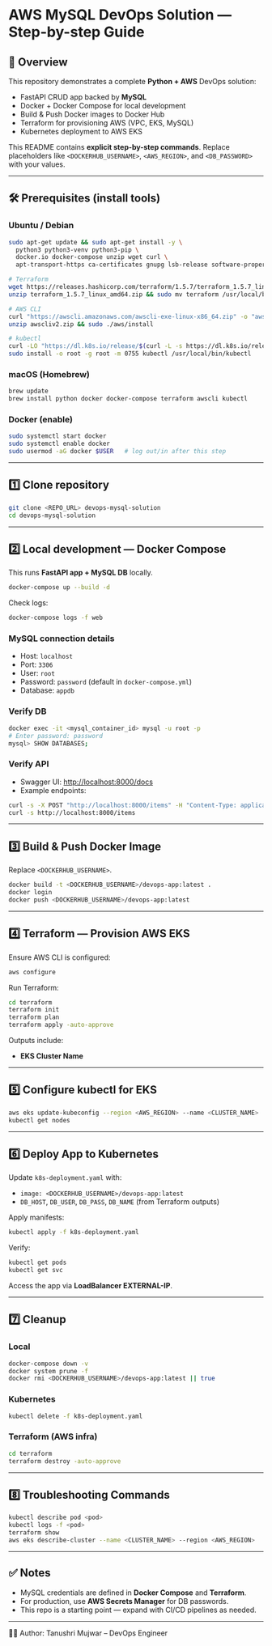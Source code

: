 # AWS MySQL DevOps Solution — Step-by-step Guide

## 📌 Overview

This repository demonstrates a complete **Python + AWS** DevOps solution:

* FastAPI CRUD app backed by **MySQL**
* Docker + Docker Compose for local development
* Build & Push Docker images to Docker Hub
* Terraform for provisioning AWS (VPC, EKS, MySQL)
* Kubernetes deployment to AWS EKS

This README contains **explicit step-by-step commands**. Replace placeholders like `<DOCKERHUB_USERNAME>`, `<AWS_REGION>`, and `<DB_PASSWORD>` with your values.

---

## 🛠️ Prerequisites (install tools)

### Ubuntu / Debian

```bash
sudo apt-get update && sudo apt-get install -y \
  python3 python3-venv python3-pip \
  docker.io docker-compose unzip wget curl \
  apt-transport-https ca-certificates gnupg lsb-release software-properties-common

# Terraform
wget https://releases.hashicorp.com/terraform/1.5.7/terraform_1.5.7_linux_amd64.zip
unzip terraform_1.5.7_linux_amd64.zip && sudo mv terraform /usr/local/bin/

# AWS CLI
curl "https://awscli.amazonaws.com/awscli-exe-linux-x86_64.zip" -o "awscliv2.zip"
unzip awscliv2.zip && sudo ./aws/install

# kubectl
curl -LO "https://dl.k8s.io/release/$(curl -L -s https://dl.k8s.io/release/stable.txt)/bin/linux/amd64/kubectl"
sudo install -o root -g root -m 0755 kubectl /usr/local/bin/kubectl
```

### macOS (Homebrew)

```bash
brew update
brew install python docker docker-compose terraform awscli kubectl
```

### Docker (enable)

```bash
sudo systemctl start docker
sudo systemctl enable docker
sudo usermod -aG docker $USER   # log out/in after this step
```

---

## 1️⃣ Clone repository

```bash
git clone <REPO_URL> devops-mysql-solution
cd devops-mysql-solution
```

---

## 2️⃣ Local development — Docker Compose

This runs **FastAPI app + MySQL DB** locally.

```bash
docker-compose up --build -d
```

Check logs:

```bash
docker-compose logs -f web
```

### MySQL connection details

* Host: `localhost`
* Port: `3306`
* User: `root`
* Password: `password` (default in `docker-compose.yml`)
* Database: `appdb`

### Verify DB

```bash
docker exec -it <mysql_container_id> mysql -u root -p
# Enter password: password
mysql> SHOW DATABASES;
```

### Verify API

* Swagger UI: [http://localhost:8000/docs](http://localhost:8000/docs)
* Example endpoints:

```bash
curl -s -X POST "http://localhost:8000/items" -H "Content-Type: application/json" -d '{"name": "Book", "description": "Novel"}'
curl -s http://localhost:8000/items
```

---

## 3️⃣ Build & Push Docker Image

Replace `<DOCKERHUB_USERNAME>`.

```bash
docker build -t <DOCKERHUB_USERNAME>/devops-app:latest .
docker login
docker push <DOCKERHUB_USERNAME>/devops-app:latest
```

---

## 4️⃣ Terraform — Provision AWS EKS

Ensure AWS CLI is configured:

```bash
aws configure
```

Run Terraform:

```bash
cd terraform
terraform init
terraform plan 
terraform apply -auto-approve
```

Outputs include:

* **EKS Cluster Name**


---

## 5️⃣ Configure kubectl for EKS

```bash
aws eks update-kubeconfig --region <AWS_REGION> --name <CLUSTER_NAME>
kubectl get nodes
```

---

## 6️⃣ Deploy App to Kubernetes

Update `k8s-deployment.yaml` with:

* `image: <DOCKERHUB_USERNAME>/devops-app:latest`
* `DB_HOST`, `DB_USER`, `DB_PASS`, `DB_NAME` (from Terraform outputs)

Apply manifests:

```bash
kubectl apply -f k8s-deployment.yaml
```

Verify:

```bash
kubectl get pods
kubectl get svc
```

Access the app via **LoadBalancer EXTERNAL-IP**.

---

## 7️⃣ Cleanup

### Local

```bash
docker-compose down -v
docker system prune -f
docker rmi <DOCKERHUB_USERNAME>/devops-app:latest || true
```

### Kubernetes

```bash
kubectl delete -f k8s-deployment.yaml
```

### Terraform (AWS infra)

```bash
cd terraform
terraform destroy -auto-approve
```

---

## 8️⃣ Troubleshooting Commands

```bash
kubectl describe pod <pod>
kubectl logs -f <pod>
terraform show
aws eks describe-cluster --name <CLUSTER_NAME> --region <AWS_REGION>
```

---

## ✅ Notes

* MySQL credentials are defined in **Docker Compose** and **Terraform**.
* For production, use **AWS Secrets Manager** for DB passwords.
* This repo is a starting point — expand with CI/CD pipelines as needed.

---

👩‍💻 Author: Tanushri Mujwar  – DevOps Engineer
